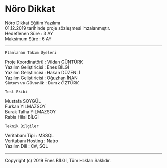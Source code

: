 # Nöro Dikkat
Nöro Dikkat Eğitim Yazılımı<br/>
01.12.2019 tarihinde proje sözleşmesi imzalanmıştır.<br/>
Hedeflenen Süre : 3 AY<br/>
Maksimum Süre : 6 AY<br/>
________________________________________________________

    Planlanan Takım Üyeleri 

Proje Koordinatörü : Vildan GÜNTÜRK<br/>
Yazılım Geliştiricisi : Enes BİLGİ<br/>
Yazılım Geliştiricisi : Hakan DÜZENLİ<br/>
Yazılım Geliştiricisi : Oğuzhan İNAN<br/>
Sistem ve Güvenlik    : Burak ÖZTÜRK<br/>


    Test Ekibi 

Mustafa SOYGÜL<br/>
Furkan YILMAZSOY<br/>
Burak Talha YILMAZSOY<br/>
Rabia Hilal BİLGİ<br/>


    Teknik Bilgiler 

Veritabanı Tipi : MSSQL<br/>
Veritabanı Hosting : Natro<br/>
Yazılım Dili : C#, SQL<br/>
________________________________________________________

Copyright (c) 2019 Enes BİLGİ, Tüm Hakları Saklıdır.



